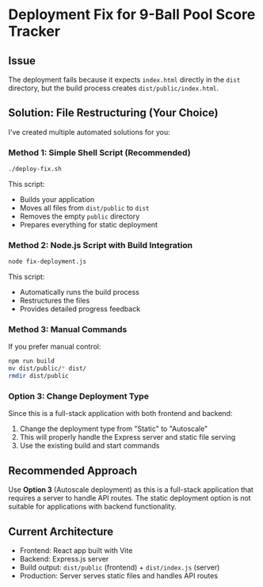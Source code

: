 # Deployment Fix for 9-Ball Pool Score Tracker

## Issue
The deployment fails because it expects `index.html` directly in the `dist` directory, but the build process creates `dist/public/index.html`.

## Solution: File Restructuring (Your Choice)

I've created multiple automated solutions for you:

### Method 1: Simple Shell Script (Recommended)
```bash
./deploy-fix.sh
```

This script:
- Builds your application
- Moves all files from `dist/public` to `dist`
- Removes the empty `public` directory
- Prepares everything for static deployment

### Method 2: Node.js Script with Build Integration
```bash
node fix-deployment.js
```

This script:
- Automatically runs the build process
- Restructures the files
- Provides detailed progress feedback

### Method 3: Manual Commands
If you prefer manual control:
```bash
npm run build
mv dist/public/* dist/
rmdir dist/public
```

### Option 3: Change Deployment Type
Since this is a full-stack application with both frontend and backend:

1. Change the deployment type from "Static" to "Autoscale"
2. This will properly handle the Express server and static file serving
3. Use the existing build and start commands

## Recommended Approach
Use **Option 3** (Autoscale deployment) as this is a full-stack application that requires a server to handle API routes. The static deployment option is not suitable for applications with backend functionality.

## Current Architecture
- Frontend: React app built with Vite
- Backend: Express.js server
- Build output: `dist/public` (frontend) + `dist/index.js` (server)
- Production: Server serves static files and handles API routes